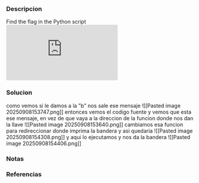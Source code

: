 ### Descripcion
Find the flag in the Python script![Download Python script](https://artifacts.picoctf.net/c/37/serpentine.py)

### Solucion
como vemos si le damos a la "b" nos sale ese mensaje
![[Pasted image 20250908153747.png]]
entonces vemos el codigo fuente y vemos que esta ese mensaje, en vez de que vaya a la direccion de la funcion donde nos dan la llave 
![[Pasted image 20250908153640.png]]
cambiamos esa funcion para redireccionar donde imprima la bandera y asi quedaria
![[Pasted image 20250908154308.png]]
y aqui lo ejecutamos y nos da la bandera
![[Pasted image 20250908154406.png]]

### Notas


### Referencias